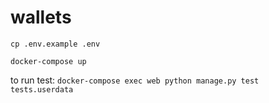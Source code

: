 # wallets

`cp .env.example .env`

`docker-compose up`

to run test:
`docker-compose exec web python manage.py test tests.userdata`
